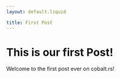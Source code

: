 ```yaml
---
layout: default.liquid

title: First Post
---
```


# This is our first Post!

Welcome to the first post ever on cobalt.rs!
